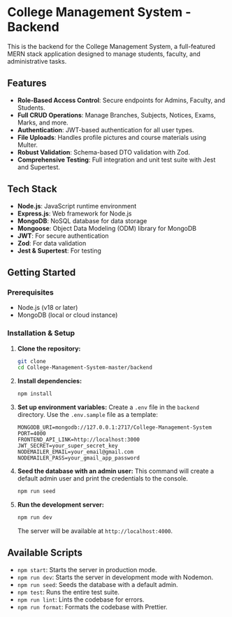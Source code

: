 # College Management System - Backend

This is the backend for the College Management System, a full-featured MERN stack application designed to manage students, faculty, and administrative tasks.

## Features

- **Role-Based Access Control**: Secure endpoints for Admins, Faculty, and Students.
- **Full CRUD Operations**: Manage Branches, Subjects, Notices, Exams, Marks, and more.
- **Authentication**: JWT-based authentication for all user types.
- **File Uploads**: Handles profile pictures and course materials using Multer.
- **Robust Validation**: Schema-based DTO validation with Zod.
- **Comprehensive Testing**: Full integration and unit test suite with Jest and Supertest.

## Tech Stack

- **Node.js**: JavaScript runtime environment
- **Express.js**: Web framework for Node.js
- **MongoDB**: NoSQL database for data storage
- **Mongoose**: Object Data Modeling (ODM) library for MongoDB
- **JWT**: For secure authentication
- **Zod**: For data validation
- **Jest & Supertest**: For testing

## Getting Started

### Prerequisites

- Node.js (v18 or later)
- MongoDB (local or cloud instance)

### Installation & Setup

1.  **Clone the repository:**

    ```bash
    git clone
    cd College-Management-System-master/backend
    ```

2.  **Install dependencies:**

    ```bash
    npm install
    ```

3.  **Set up environment variables:**
    Create a `.env` file in the `backend` directory. Use the `.env.sample` file as a template:

    ```
    MONGODB_URI=mongodb://127.0.0.1:2717/College-Management-System
    PORT=4000
    FRONTEND_API_LINK=http://localhost:3000
    JWT_SECRET=your_super_secret_key
    NODEMAILER_EMAIL=your_email@gmail.com
    NODEMAILER_PASS=your_gmail_app_password
    ```

4.  **Seed the database with an admin user:**
    This command will create a default admin user and print the credentials to the console.

    ```bash
    npm run seed
    ```

5.  **Run the development server:**
    ```bash
    npm run dev
    ```
    The server will be available at `http://localhost:4000`.

## Available Scripts

- `npm start`: Starts the server in production mode.
- `npm run dev`: Starts the server in development mode with Nodemon.
- `npm run seed`: Seeds the database with a default admin.
- `npm test`: Runs the entire test suite.
- `npm run lint`: Lints the codebase for errors.
- `npm run format`: Formats the codebase with Prettier.
